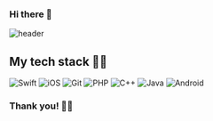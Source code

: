 ### Hi there 👋

![header](https://capsule-render.vercel.app/api?type=Wave&color=FF4500&height=300&section=header&text=Welcome!&fontColor=ffffff)

<!--
**wldydQkr/wldydQkr** is a ✨ _special_ ✨ repository because its `README.md` (this file) appears on your GitHub profile.

Here are some ideas to get you started:

- 🔭 I’m currently working on ...
- 🌱 I’m currently learning ...
- 👯 I’m looking to collaborate on ...
- 🤔 I’m looking for help with ...
- 💬 Ask me about ...
- 📫 How to reach me: ...
- 😄 Pronouns: ...
- ⚡ Fun fact: ...
-->
<h2> My tech stack 🧑‍💻 </h2>

![Swift](http://img.shields.io/badge/-Swift-F05138?style=flat-square&logo=swift&logoColor=ffffff)
![iOS](http://img.shields.io/badge/-iOS-black?style=flat-square&logo=ios&logoColor=white)
![Git](http://img.shields.io/badge/-Git-black?style=flat-square&logo=git&logoColor=white)
![PHP](http://img.shields.io/badge/-PHP-9cf?style=flat-square&logo=php&logoColor=white)
![C++](http://img.shields.io/badge/-C++-yellow?style=flat-square&logo=c++&logoColor=white)
![Java](http://img.shields.io/badge/-Java-red?style=flat-square&logo=java&logoColor=white)
![Android](http://img.shields.io/badge/-AOS-red?style=flat-square&logo=Android&logoColor=white)

<h3> Thank you! 🧑‍💻 </h3>
